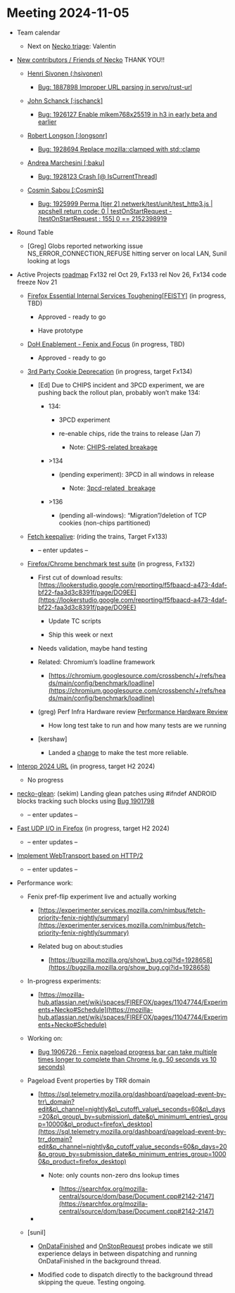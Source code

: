 # Meeting 2024-11-05

-   Team calendar
    

    -   Next on [Necko triage](https://github.com/mozilla-necko/triage-list): Valentin
    

  

-   [New contributors / Friends of Necko](https://bugzilla.mozilla.org/buglist.cgi?classification=Client%20Software&classification=Developer%20Infrastructure&classification=Components&classification=Server%20Software&classification=Other&v4=smayya%40mozilla.com&o9=equals&n1=1&o10=equals&f1=assigned_to&v3=edgul%40mozilla.com&v7=nobody%40mozilla.org&v9=sekim%40mozilla.com&o4=equals&bug_status=RESOLVED&bug_status=VERIFIED&bug_status=CLOSED&n5=1&n6=1&f2=assigned_to&priority=P1&priority=P2&priority=P3&priority=P4&priority=P5&priority=--&f8=assigned_to&v10=mail%40max-inden.de&f6=assigned_to&resolution=---&resolution=FIXED&resolution=INVALID&resolution=WONTFIX&resolution=INACTIVE&resolution=DUPLICATE&resolution=WORKSFORME&resolution=INCOMPLETE&resolution=SUPPORT&resolution=EXPIRED&resolution=MOVED&f5=assigned_to&bug_type=defect&bug_type=enhancement&bug_type=task&chfieldfrom=2024-09-03&n8=1&n2=1&o7=equals&o3=equals&v2=kershaw%40mozilla.com&product=Core&v8=wptsync%40mozilla.bugs&f10=assigned_to&f9=assigned_to&n10=1&query_format=advanced&v6=rjesup%40jesup.org&v5=acreskey%40mozilla.com&o1=equals&n9=1&o8=equals&list_id=17211902&n7=1&n3=1&o2=equals&f4=assigned_to&component=DOM%3A%20Networking&component=Networking&component=Networking%3A%20Cache&component=Networking%3A%20Cookies&component=Networking%3A%20DNS&component=Networking%3A%20File&component=Networking%3A%20HTTP&component=Networking%3A%20JAR&component=Networking%3A%20Proxy&component=Networking%3A%20WebSockets&f3=assigned_to&f7=assigned_to&chfield=cf_last_resolved&v1=valentin.gosu%40gmail.com&o5=equals&o6=equals&n4=1) THANK YOU!!
    

    -   [Henri Sivonen (:hsivonen)](https://bugzilla.mozilla.org/user_profile?user_id=5490)
    

        -   [Bug: 1887898 Improper URL parsing in servo/rust-url](https://bugzilla.mozilla.org/show_bug.cgi?id=1887898)
    

    -   [John Schanck \[:jschanck\]](https://bugzilla.mozilla.org/user_profile?user_id=689878)
    

        -   [Bug: 1926127 Enable mlkem768x25519 in h3 in early beta and earlier](https://bugzilla.mozilla.org/show_bug.cgi?id=1926127)
    

    -   [Robert Longson \[:longsonr\]](https://bugzilla.mozilla.org/user_profile?user_id=218550)
    

        -   [Bug: 1928694 Replace mozilla::clamped with std::clamp](https://bugzilla.mozilla.org/show_bug.cgi?id=1928694)
    

    -   [Andrea Marchesini \[:baku\]](https://bugzilla.mozilla.org/user_profile?user_id=446257)
    

        -   [Bug: 1928123 Crash \[@ IsCurrentThread\]](https://bugzilla.mozilla.org/show_bug.cgi?id=1928123)
    

    -   [Cosmin Sabou \[:CosminS\]](https://bugzilla.mozilla.org/user_profile?user_id=600699)
    

        -   [Bug: 1925999 Perma \[tier 2\] netwerk/test/unit/test\_http3.js | xpcshell return code: 0 | testOnStartRequest - \[testOnStartRequest : 155\] 0 == 2152398919](https://bugzilla.mozilla.org/show_bug.cgi?id=1925999)
    

  
  

-   Round Table
    

    -   \[Greg\] Globs reported networking issue NS\_ERROR\_CONNECTION\_REFUSE hitting server on local LAN, Sunil looking at logs 
    

  

-   Active Projects [roadmap](https://mozilla-hub.atlassian.net/jira/plans/71/scenarios/71?vid=300#plan/backlog) Fx132 rel Oct 29, Fx133 rel Nov 26, Fx134 code freeze Nov 21 
    

    -   [Firefox Essential Internal Services Toughening\[FEISTY\]](https://mozilla-hub.atlassian.net/browse/FFXP-2982) (in progress, TBD)
    

        -   Approved - ready to go
    
        -   Have prototype 
    

    -   [DoH Enablement - Fenix and Focus](https://mozilla-hub.atlassian.net/browse/FFXP-2634) (in progress, TBD)
    

        -   Approved - ready to go
    

    -   [3rd Party Cookie Deprecation](https://mozilla-hub.atlassian.net/browse/FFXP-2237) (in progress, target Fx134)
    

        -   \[Ed\] Due to CHIPS incident and 3PCD experiment, we are pushing back the rollout plan, probably won’t make 134:
    

            -   134: 
    

                -   3PCD experiment
    
                -   re-enable chips, ride the trains to release (Jan 7)
    

                    -   Note: [CHIPS-related breakage](https://bugzilla.mozilla.org/show_bug.cgi?id=1923692)
    

            -   \>134
    

                -   (pending experiment): 3PCD in all windows in release
    

                    -   Note: [3pcd-related  breakage](https://bugzilla.mozilla.org/show_bug.cgi?id=1917788)
    

            -   \>136
    

                -   (pending all-windows): “Migration”/deletion of TCP cookies (non-chips partitioned)
    

    -   [Fetch keepalive](https://mozilla-hub.atlassian.net/browse/FFXP-2596): (riding the trains, Target Fx133) 
    

        -   – enter updates – 
    

    -   [Firefox/Chrome benchmark test suite](https://mozilla-hub.atlassian.net/browse/FFXP-2784) (in progress, Fx132)
    

        -   First cut of download results: [https://lookerstudio.google.com/reporting/f5fbaacd-a473-4daf-bf22-faa3d3c8391f/page/DO9EE](https://lookerstudio.google.com/reporting/f5fbaacd-a473-4daf-bf22-faa3d3c8391f/page/DO9EE)
    

            -   Update TC scripts 
    
            -   Ship this week or next 
    

        -   Needs validation, maybe hand testing 
    
        -   Related: Chromium’s loadline framework
    

            -   [https://chromium.googlesource.com/crossbench/+/refs/heads/main/config/benchmark/loadline](https://chromium.googlesource.com/crossbench/+/refs/heads/main/config/benchmark/loadline)
    

        -   (greg) Perf Infra Hardware review [Performance Hardware Review](https://docs.google.com/document/d/1u7dBcFPSfEjv-u6dio-vQTnp7Kyf8RprwWmrgMHV2DY/edit?tab=t.0#heading=h.u78w3myckmrz)
    

            -   How long test take to run and how many tests are we running 
    

        -   \[kershaw\]
    

            -   Landed a [change](https://bugzilla.mozilla.org/show_bug.cgi?id=1925675) to make the test more reliable.
    

  

-   [Interop 2024 URL](https://mozilla-hub.atlassian.net/browse/FFXP-2202) (in progress, target H2 2024)
    

    -   No progress
    

-   [necko-glean](https://bugzilla.mozilla.org/show_bug.cgi?id=1854569): (sekim) Landing glean patches using #ifndef ANDROID blocks tracking such blocks using [Bug 1901798](https://bugzilla.mozilla.org/show_bug.cgi?id=1901798)  
    

    -   – enter updates –
    

-   [Fast UDP I/O in Firefox](https://mozilla-hub.atlassian.net/browse/FFXP-2862) (in progress, target H2 2024)
    

    -   – enter updates –
    

-   [Implement WebTransport based on HTTP/2](https://mozilla-hub.atlassian.net/browse/FFXP-2594)
    

    -   – enter updates –
    

-   Performance work: 
    

    -   Fenix pref-flip experiment live and actually working
    

        -   [https://experimenter.services.mozilla.com/nimbus/fetch-priority-fenix-nightly/summary](https://experimenter.services.mozilla.com/nimbus/fetch-priority-fenix-nightly/summary)
    
        -   Related bug on about:studies
    

            -   [https://bugzilla.mozilla.org/show\_bug.cgi?id=1928658](https://bugzilla.mozilla.org/show_bug.cgi?id=1928658)
    

    -   In-progress experiments:
    

        -   [https://mozilla-hub.atlassian.net/wiki/spaces/FIREFOX/pages/11047744/Experiments+Necko#Schedule](https://mozilla-hub.atlassian.net/wiki/spaces/FIREFOX/pages/11047744/Experiments+Necko#Schedule)
    

    -   Working on:
    

        -   [Bug 1906726 - Fenix pageload progress bar can take multiple times longer to complete than Chrome (e.g. 50 seconds vs 10 seconds)](https://bugzilla.mozilla.org/show_bug.cgi?id=1906726)
    

    -   Pageload Event properties by TRR domain
    

        -   [https://sql.telemetry.mozilla.org/dashboard/pageload-event-by-trr\_domain?edit&p\_channel=nightly&p\_cutoff\_value\_seconds=60&p\_days=20&p\_group\_by=submission\_date&p\_minimum\_entries\_group=10000&p\_product=firefox\_desktop](https://sql.telemetry.mozilla.org/dashboard/pageload-event-by-trr_domain?edit&p_channel=nightly&p_cutoff_value_seconds=60&p_days=20&p_group_by=submission_date&p_minimum_entries_group=10000&p_product=firefox_desktop)
    

            -   Note: only counts non-zero dns lookup times
    

                -   [https://searchfox.org/mozilla-central/source/dom/base/Document.cpp#2142-2147](https://searchfox.org/mozilla-central/source/dom/base/Document.cpp#2142-2147)
    

        -     
    

    -   \[sunil\]
    

        -   [OnDataFinished](https://glam.telemetry.mozilla.org/fog/probe/networking_http_content_ondatafinished_delay_2/explore?aggType=avg&visiblePercentiles=%5B99%2C95%2C75%2C50%2C25%2C5%5D) and [OnStopRequest](https://glam.telemetry.mozilla.org/fog/probe/networking_http_content_onstop_delay/explore?aggType=avg&visiblePercentiles=%5B99%2C95%2C75%2C50%2C25%2C5%5D) probes indicate we still experience delays in between dispatching and running OnDataFinished in the background thread. 
    
        -   Modified code to dispatch directly to the background thread skipping the queue. Testing ongoing.